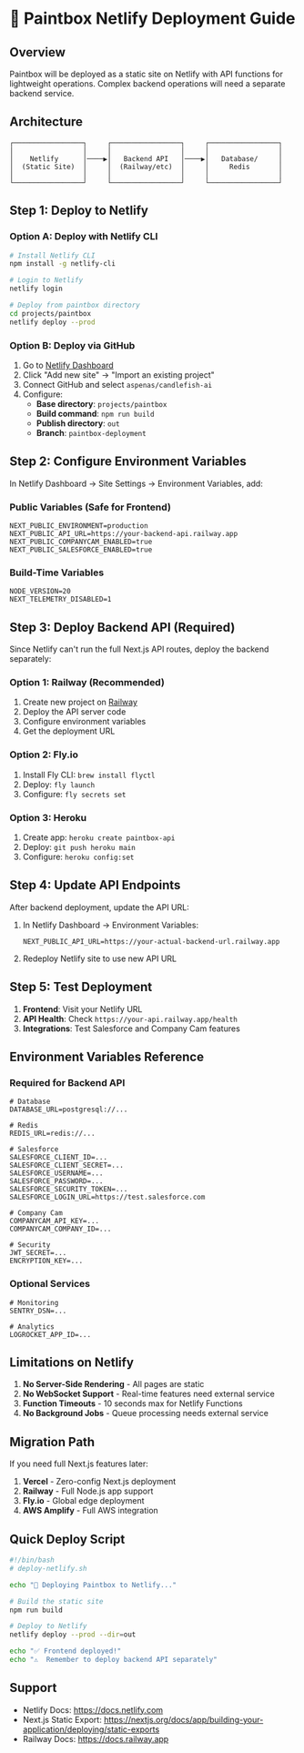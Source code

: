 # 🎨 Paintbox Netlify Deployment Guide

## Overview

Paintbox will be deployed as a static site on Netlify with API functions for lightweight operations. Complex backend operations will need a separate backend service.

## Architecture

```
┌─────────────────┐     ┌─────────────────┐     ┌─────────────────┐
│                 │     │                 │     │                 │
│    Netlify      │────▶│   Backend API   │────▶│   Database/     │
│  (Static Site)  │     │  (Railway/etc)  │     │     Redis       │
│                 │     │                 │     │                 │
└─────────────────┘     └─────────────────┘     └─────────────────┘
```

## Step 1: Deploy to Netlify

### Option A: Deploy with Netlify CLI

```bash
# Install Netlify CLI
npm install -g netlify-cli

# Login to Netlify
netlify login

# Deploy from paintbox directory
cd projects/paintbox
netlify deploy --prod
```

### Option B: Deploy via GitHub

1. Go to [Netlify Dashboard](https://app.netlify.com)
2. Click "Add new site" → "Import an existing project"
3. Connect GitHub and select `aspenas/candlefish-ai`
4. Configure:
   - **Base directory**: `projects/paintbox`
   - **Build command**: `npm run build`
   - **Publish directory**: `out`
   - **Branch**: `paintbox-deployment`

## Step 2: Configure Environment Variables

In Netlify Dashboard → Site Settings → Environment Variables, add:

### Public Variables (Safe for Frontend)

```
NEXT_PUBLIC_ENVIRONMENT=production
NEXT_PUBLIC_API_URL=https://your-backend-api.railway.app
NEXT_PUBLIC_COMPANYCAM_ENABLED=true
NEXT_PUBLIC_SALESFORCE_ENABLED=true
```

### Build-Time Variables

```
NODE_VERSION=20
NEXT_TELEMETRY_DISABLED=1
```

## Step 3: Deploy Backend API (Required)

Since Netlify can't run the full Next.js API routes, deploy the backend separately:

### Option 1: Railway (Recommended)

1. Create new project on [Railway](https://railway.app)
2. Deploy the API server code
3. Configure environment variables
4. Get the deployment URL

### Option 2: Fly.io

1. Install Fly CLI: `brew install flyctl`
2. Deploy: `fly launch`
3. Configure: `fly secrets set`

### Option 3: Heroku

1. Create app: `heroku create paintbox-api`
2. Deploy: `git push heroku main`
3. Configure: `heroku config:set`

## Step 4: Update API Endpoints

After backend deployment, update the API URL:

1. In Netlify Dashboard → Environment Variables:

   ```
   NEXT_PUBLIC_API_URL=https://your-actual-backend-url.railway.app
   ```

2. Redeploy Netlify site to use new API URL

## Step 5: Test Deployment

1. **Frontend**: Visit your Netlify URL
2. **API Health**: Check `https://your-api.railway.app/health`
3. **Integrations**: Test Salesforce and Company Cam features

## Environment Variables Reference

### Required for Backend API

```env
# Database
DATABASE_URL=postgresql://...

# Redis
REDIS_URL=redis://...

# Salesforce
SALESFORCE_CLIENT_ID=...
SALESFORCE_CLIENT_SECRET=...
SALESFORCE_USERNAME=...
SALESFORCE_PASSWORD=...
SALESFORCE_SECURITY_TOKEN=...
SALESFORCE_LOGIN_URL=https://test.salesforce.com

# Company Cam
COMPANYCAM_API_KEY=...
COMPANYCAM_COMPANY_ID=...

# Security
JWT_SECRET=...
ENCRYPTION_KEY=...
```

### Optional Services

```env
# Monitoring
SENTRY_DSN=...

# Analytics
LOGROCKET_APP_ID=...
```

## Limitations on Netlify

1. **No Server-Side Rendering** - All pages are static
2. **No WebSocket Support** - Real-time features need external service
3. **Function Timeouts** - 10 seconds max for Netlify Functions
4. **No Background Jobs** - Queue processing needs external service

## Migration Path

If you need full Next.js features later:

1. **Vercel** - Zero-config Next.js deployment
2. **Railway** - Full Node.js app support
3. **Fly.io** - Global edge deployment
4. **AWS Amplify** - Full AWS integration

## Quick Deploy Script

```bash
#!/bin/bash
# deploy-netlify.sh

echo "🎨 Deploying Paintbox to Netlify..."

# Build the static site
npm run build

# Deploy to Netlify
netlify deploy --prod --dir=out

echo "✅ Frontend deployed!"
echo "⚠️  Remember to deploy backend API separately"
```

## Support

- Netlify Docs: <https://docs.netlify.com>
- Next.js Static Export: <https://nextjs.org/docs/app/building-your-application/deploying/static-exports>
- Railway Docs: <https://docs.railway.app>
